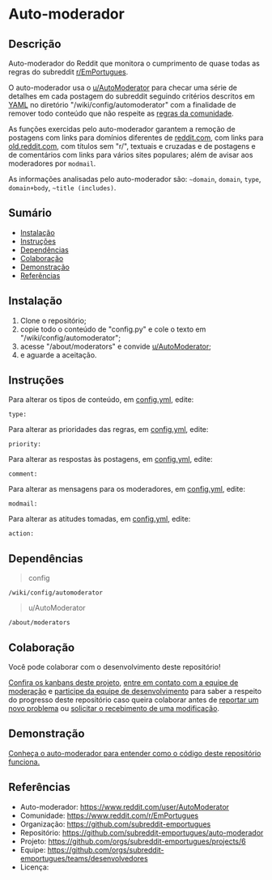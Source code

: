 # Auto-moderador

## Descrição
Auto-moderador do Reddit que monitora o cumprimento de quase todas as regras do subreddit [r/EmPortugues](https://www.reddit.com/r/EmPortugues/).

O auto-moderador usa o [u/AutoModerator](https://www.reddit.com/user/AutoModerator/) para checar uma série de detalhes em cada postagem do subreddit seguindo critérios descritos em [YAML](https://pt.wikipedia.org/wiki/YAML) no diretório "/wiki/config/automoderator" com a finalidade de remover todo conteúdo que não respeite as [regras da comunidade](https://www.reddit.com/r/EmPortugues/about/wiki/rules).

As funções exercidas pelo auto-moderador garantem a remoção de postagens com links para domínios diferentes de [reddit.com](https://www.reddit.com/), com links para [old.reddit.com](https://old.reddit.com/), com títulos sem "r/", textuais e cruzadas e de postagens e de comentários com links para vários sites populares; além de avisar aos moderadores por `modmail`.

As informações analisadas pelo auto-moderador são: `~domain`, `domain`, `type`, `domain+body`, `~title (includes)`.

## Sumário
* [Instalação](#Instalação)
* [Instruções](#Instruções)
* [Dependências](#Dependências)
* [Colaboração](#Colaboração)
* [Demonstração](#Demonstração)
* [Referências](#Referências)

## Instalação
1. Clone o repositório;
2. copie todo o conteúdo de "config.py" e cole o texto em "/wiki/config/automoderator";
3. acesse "/about/moderators" e convide [u/AutoModerator](https://www.reddit.com/user/AutoModerator);
4. e aguarde a aceitação.

## Instruções
Para alterar os tipos de conteúdo, em [config.yml](https://github.com/subreddit-emportugues/auto-moderador/blob/master/config.yml), edite:
```
type:
```

Para alterar as prioridades das regras, em [config.yml](https://github.com/subreddit-emportugues/auto-moderador/blob/master/config.yml), edite:
```
priority:
```

Para alterar as respostas às postagens, em [config.yml](https://github.com/subreddit-emportugues/auto-moderador/blob/master/config.yml), edite:
```
comment:
```

Para alterar as mensagens para os moderadores, em [config.yml](https://github.com/subreddit-emportugues/auto-moderador/blob/master/config.yml), edite:
```
modmail:
```

Para alterar as atitudes tomadas, em [config.yml](https://github.com/subreddit-emportugues/auto-moderador/blob/master/config.yml), edite:
```
action:
```

## Dependências
> config
```
/wiki/config/automoderator
```

> u/AutoModerator
```
/about/moderators
```

## Colaboração

Você pode colaborar com o desenvolvimento deste repositório! 

[Confira os kanbans deste projeto](https://github.com/orgs/subreddit-emportugues/projects/6), [entre em contato com a equipe de moderação](https://reddit.com/message/compose?to=/r/EmPortugues) e [participe da equipe de desenvolvimento](https://github.com/orgs/subreddit-emportugues/teams/desenvolvedores) para saber a respeito do progresso deste repositório caso queira colaborar antes de [reportar um novo problema](https://github.com/subreddit-emportugues/auto-moderador/issues) ou [solicitar o recebimento de uma modificação](https://github.com/subreddit-emportugues/auto-moderador/pulls).

## Demonstração

[Conheça o auto-moderador para entender como o código deste repositório funciona.](https://www.reddit.com/user/AutoModerator)

## Referências

* Auto-moderador: https://www.reddit.com/user/AutoModerator
* Comunidade: https://www.reddit.com/r/EmPortugues
* Organização: https://github.com/subreddit-emportugues
* Repositório: https://github.com/subreddit-emportugues/auto-moderador
* Projeto: https://github.com/orgs/subreddit-emportugues/projects/6
* Equipe: https://github.com/orgs/subreddit-emportugues/teams/desenvolvedores
* Licença:
